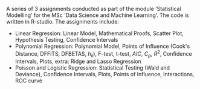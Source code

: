 A series of 3 assignments conducted as part of the module ‘Statistical Modelling’ for the MSc ‘Data Science and Machine Learning’. The code is written in R-studio. The assignments include:
- Linear Regression: Linear Model, Mathematical Proofs, Scatter Plot, Hypothesis Testing, Confidence Intervals
- Polynomial Regression: Polynomial Model, Points of Influence (Cook's Distance, DFFiTS, DFBETAS, $h_{ii}$), F-test, t-test, $AIC$, $C_p$, $R^2$, Confidence Intervals, Plots, extra: Ridge and  Lasso Regression
- Poisson and Logistic Regression: Statistical Testing (Wald and Deviance), Confidence Intervals, Plots, Points of Influence, Interactions, ROC curve
